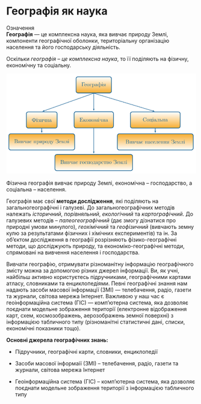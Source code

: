 Географія як наука
==================
<div class="eoz-wrap">
<span class="eoz">Означення</span>
<div class="eoz-text">
<b>Географiя</b> — це комплексна наука, яка вивчає природу Землi, компоненти географiчної оболонки, територiальну органiзацiю населення та його господарську дiяльнiсть.
</div>
</div>

Оскільки *географія – це комплексна наука*, то її поділяють на <span class="p1">фізичну, економічну</span> та <span class="p1">соціальну.</span>

<div align="center">
<img src="diagram_geography.png"/>
</div>

Фізична географія вивчає природу Землі, економічна – господарство, а соціальна – населення.

Географія має свої **методи дослідження**, які поділяють на <span class="p1">загальногеографiчнi</span> і <span class="p1">галузевi</span>. До загальногеографічних методів належать *історичний*, *порівняльний*, *екологічний* та *картографічний*. До галузевих методів –
*палеогеографічний* (дає змогу дізнатися про природні умови минулого),
*геохімічний* та *геофізичний* (вивчають земну кулю за результатами
фізичних і хімічних експериментів) та ін. За об’єктом дослідження в
географії розрізняють фізико-географічні методи, що досліджують природу,
та економіко-географічні методи, спрямовані на вивчення населення і
господарства.

Вивчати географію, отримувати різноманітну інформацію географічного
змісту можна за допомогою різних джерел інформації. Ви, як учні, найбільш активно користуєтесь підручниками, географічними картами атласу, словниками та
енциклопедіями. Певні географічні знання нам надають засоби масової інформації (ЗМІ) — телебачення, радіо, газети та журнали, світова мережа Інтернет. Важливою у наш час є геоінформаційна система (ГІС) —
комп’ютерна система, яка дозволяє поєднати модельне зображення території (електронне відображення карт, схем, космозображень, аерозображень земної поверхні) з інформацією табличного типу (різноманітні статистичні дані, списки, економічні показники тощо).

**Основні джерела географічних знань:**

-   Підручники, географічні карти, словники, енциклопедії

-   Засоби масової інформаії (ЗМІ) – телебачення, радіо, газети та журнали, світова мережа Інтернет

-   Геоінформаційна система (ГІС) – комп’ютерна система, яка
    дозволяє поєднати модельне зображення території з інформацією табличного типу

